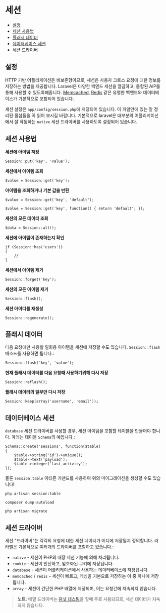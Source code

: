# 세션

- [설정](#configuration)
- [세션 사용법](#session-usage)
- [플래시 데이터](#flash-data)
- [데이터베이스 세션](#database-sessions)
- [세션 드라이버](#session-drivers)

<a name="configuration"></a>
## 설정

HTTP 기반 어플리케이션은 비보존형이므로, 세션은 사용자 크로스 요청에 대한 정보를 저장하는 방법을 제공합니다. Laravel은 다양한 백엔드 세션을 깔끔하고, 톱합된 AIP를 통해 사용할 수 있도록해줍니다. [Memcached](http://memcached.org), [Redis](http://redis.io) 같은 유명한 백엔드와 데이터베이스가 기본적으로 포함되어 있습니다.

세션 설정은  `app/config/session.php`에 저장되어 있습니다. 이 파일안에 있는 잘 정리된 옵셥들을 꼭 읽어 보시길 바랍니다. 기본적으로 laravel은 대부분의 어플리케이션에서 잘 작동하는 `native` 세션 드라이버를 사용하도록 설정되어 있습니다.

<a name="session-usage"></a>
## 세션 사용법

**세션에 아이템 저장**

    Session::put('key', 'value');

**세션에서 아이템 조회**

    $value = Session::get('key');

**아이템을 조회하거나 기본 값을 반환**

	$value = Session::get('key', 'default');

	$value = Session::get('key', function() { return 'default'; });

**세션의 모든 데이터 조회**

	$data = Session::all();

**세션에 아이템이 존재하는지 확인**

	if (Session::has('users'))
	{
		//
	}

**세션에서 아이템 제거**

	Session::forget('key');

**세션의 모든 아이템 제거**

	Session::flush();

**세션 아이디를 재생성**

	Session::regenerate();

<a name="flash-data"></a>
## 플래시 데이터

다음 요청에만 사용할 일회용 아이템을 세션에 저장할 수도 있습니다. `Session::flash` 메소드를 사용하면 됩니다.:

	Session::flash('key', 'value');

**현재 플래시 데이터를 다음 요청때 사용하기위해 다시 저장**

	Session::reflash();

**플래시 데이터의 일부만 다시 저장**

	Session::keep(array('username', 'email'));

<a name="database-sessions"></a>
## 데이터베이스 세션

`database` 세션 드라이버를 사용할 경우, 세션 아이템을 포함할 테이블을 만들어야 합니다. 아래는 테이블 `Schema`의 예입니다.:

	Schema::create('sessions', function($table)
	{
		$table->string('id')->unique();
		$table->text('payload');
		$table->integer('last_activity');
	});

물론 `session:table` 아티즌 커맨드를 사용하여 위의 마이그레이션을 생성할 수도 있습니다!

	php artisan session:table

	composer dump-autoload

	php artisan migrate

<a name="session-drivers"></a>
## 세션 드라이버

세션 "드라이버"는 각각의 요청에 대한 세션 데이터가 어디에 저장될지 정의합니다. 라라벨은 기본적으로 여러개의 드라이버를 포함하고 있습니다.:

- `native` - 세션이 PHP의 내장 세션 기능에 의해 처리됩니다.
- `cookie` - 세션이 안전하고, 암호화된 쿠키에 저장됩니다.
- `database` - 세션이 어플리케이션에서 사용하는 데이터베이스에 저장됩니다.
- `memcached` / `redis` - 세션이 빠르고, 캐싱을 기본으로 저장하는 이 중 하나에 저장됩니다.
- `array` - 세션이 간단한 PHP 배열에 저장되며, 이는 요청간에 지속되지 않습니다.

> **노트:** 배열 드라이버는 [유닛 테스팅](/docs/testing)을 할때 주로 사용되므로, 세션 데이터가 지속되지 않습니다.